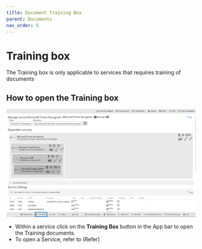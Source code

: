 ```yaml
---
title: Document Training Box
parent: Documents
nav_order: 5
---
```


# Training box

The Training box is only applicable to services that requires training of documents

## How to open the Training box

![](<../assets/78 (1).png>)

* Within a service click on the **Training Box** button in the App bar to open the Training documents.
* To open a Service, refer to (Refer)
